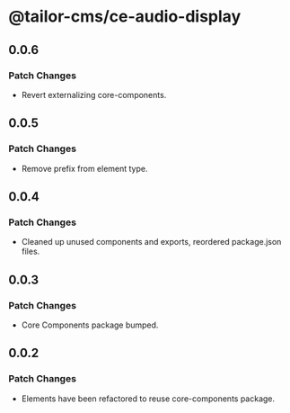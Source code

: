 # @tailor-cms/ce-audio-display

## 0.0.6

### Patch Changes

- Revert externalizing core-components.

## 0.0.5

### Patch Changes

- Remove prefix from element type.

## 0.0.4

### Patch Changes

- Cleaned up unused components and exports, reordered package.json files.

## 0.0.3

### Patch Changes

- Core Components package bumped.

## 0.0.2

### Patch Changes

- Elements have been refactored to reuse core-components package.
